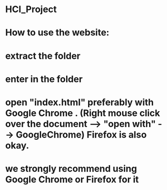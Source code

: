 # HCI_Project

# How to use the website:

# extract the folder
# enter in the folder
# open "index.html" preferably with Google Chrome . (Right mouse click over the document --> "open with" --> GoogleChrome) Firefox is also okay. 
# we strongly recommend using Google Chrome or Firefox for it
